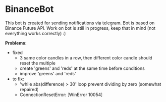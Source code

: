 # BinanceBot

This bot is created for sending notifications via telegram. Bot is based on Binance Future API. Work on bot is still in progress, keep that in mind (not everything works correctly) :)

**Problems:**

* fixed
  - 3 same color candles in a row, then different color candle should reset the multiple
  - create 'greens' and 'reds' at the same time before conditions   
  - improve 'greens' and 'reds'
* to fix:
  - 'while abs(difference) > 30' loop prevent dividing by zero (somewhat repaired)
  - ConnectionResetError: [WinError 10054]
